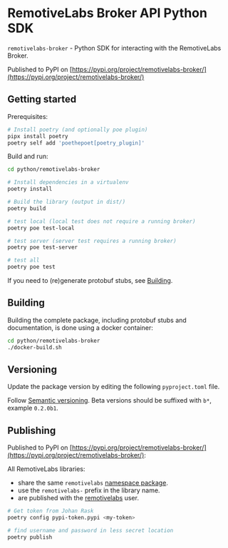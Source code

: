 # RemotiveLabs Broker API Python SDK

`remotivelabs-broker` - Python SDK for interacting with the RemotiveLabs Broker.

Published to PyPI on [https://pypi.org/project/remotivelabs-broker/](https://pypi.org/project/remotivelabs-broker/)

## Getting started

Prerequisites:

```bash
# Install poetry (and optionally poe plugin)
pipx install poetry
poetry self add 'poethepoet[poetry_plugin]'
```

Build and run:

```bash
cd python/remotivelabs-broker

# Install dependencies in a virtualenv
poetry install

# Build the library (output in dist/)
poetry build

# test local (local test does not require a running broker)
poetry poe test-local

# test server (server test requires a running broker)
poetry poe test-server

# test all
poetry poe test
```

If you need to (re)generate protobuf stubs, see [Building](#building).

## Building

Building the complete package, including protobuf stubs and documentation, is done using a docker container:

```bash
cd python/remotivelabs-broker
./docker-build.sh
```

## Versioning

Update the package version by editing the following `pyproject.toml` file.

Follow [Semantic versioning](https://semver.org/). Beta versions should be suffixed with `b*`, example `0.2.0b1`.

## Publishing

Published to PyPI on [https://pypi.org/project/remotivelabs-broker/](https://pypi.org/project/remotivelabs-broker/):

All RemotiveLabs libraries:
- share the same `remotivelabs` [namespace package](https://peps.python.org/pep-0420/).
- use the `remotivelabs-` prefix in the library name.
- are published with the [remotivelabs](https://pypi.org/user/remotivelabs/) user.

```bash
# Get token from Johan Rask
poetry config pypi-token.pypi <my-token>

# find username and password in less secret location
poetry publish
```
